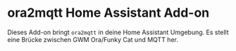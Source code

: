 # ora2mqtt Home Assistant Add-on

Dieses Add-on bringt `ora2mqtt` in deine Home Assistant Umgebung. Es stellt eine Brücke zwischen GWM Ora/Funky Cat und MQTT her.
